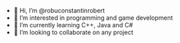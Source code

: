 - 👋 Hi, I’m @robuconstantinrobert
- 👀 I’m interested in programming and game development
- 🌱 I’m currently learning C++, Java and C#
- 💞️ I’m looking to collaborate on any project
